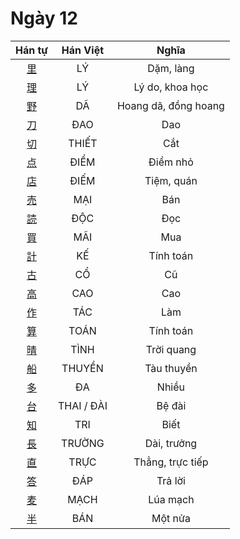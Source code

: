 <link href="styles.css" rel="stylesheet">

# Ngày 12

| Hán tự | Hán Việt | Nghĩa |
| :-------------------------------: | :------: | :------------: |
| [<span class="stroke-order">里</span>](https://www.tiengnhatdongian.com/kanji/giai-nghia-kanji-里) | LÝ | Dặm, làng |
| [<span class="stroke-order">理</span>](https://www.tiengnhatdongian.com/kanji/giai-nghia-kanji-理) | LÝ | Lý do, khoa học |
| [<span class="stroke-order">野</span>](https://www.tiengnhatdongian.com/kanji/giai-nghia-kanji-野) | DÃ | Hoang dã, đồng hoang |
| [<span class="stroke-order">刀</span>](https://www.tiengnhatdongian.com/kanji/giai-nghia-kanji-刀) | ĐAO | Dao |
| [<span class="stroke-order">切</span>](https://www.tiengnhatdongian.com/kanji/giai-nghia-kanji-切) | THIẾT | Cắt |
| [<span class="stroke-order">点</span>](https://www.tiengnhatdongian.com/kanji/giai-nghia-kanji-点) | ĐIỂM | Điểm nhỏ |
| [<span class="stroke-order">店</span>](https://www.tiengnhatdongian.com/kanji/giai-nghia-kanji-店) | ĐIẾM | Tiệm, quán |
| [<span class="stroke-order">売</span>](https://www.tiengnhatdongian.com/kanji/giai-nghia-kanji-売) | MẠI | Bán |
| [<span class="stroke-order">読</span>](https://www.tiengnhatdongian.com/kanji/giai-nghia-kanji-読) | ĐỘC | Đọc |
| [<span class="stroke-order">買</span>](https://www.tiengnhatdongian.com/kanji/giai-nghia-kanji-買) | MÃI | Mua |
| [<span class="stroke-order">計</span>](https://www.tiengnhatdongian.com/kanji/giai-nghia-kanji-計) | KẾ | Tính toán |
| [<span class="stroke-order">古</span>](https://www.tiengnhatdongian.com/kanji/giai-nghia-kanji-古) | CỔ | Cũ |
| [<span class="stroke-order">高</span>](https://www.tiengnhatdongian.com/kanji/giai-nghia-kanji-高) | CAO | Cao |
| [<span class="stroke-order">作</span>](https://www.tiengnhatdongian.com/kanji/giai-nghia-kanji-作) | TÁC | Làm |
| [<span class="stroke-order">算</span>](https://www.tiengnhatdongian.com/kanji/giai-nghia-kanji-算) | TOÁN | Tính toán |
| [<span class="stroke-order">晴</span>](https://www.tiengnhatdongian.com/kanji/giai-nghia-kanji-晴) | TÌNH | Trời quang |
| [<span class="stroke-order">船</span>](https://www.tiengnhatdongian.com/kanji/giai-nghia-kanji-船) | THUYỀN | Tàu thuyền |
| [<span class="stroke-order">多</span>](https://www.tiengnhatdongian.com/kanji/giai-nghia-kanji-多) | ĐA | Nhiều |
| [<span class="stroke-order">台</span>](https://www.tiengnhatdongian.com/kanji/giai-nghia-kanji-台) | THAI / ĐÀI | Bệ đài |
| [<span class="stroke-order">知</span>](https://www.tiengnhatdongian.com/kanji/giai-nghia-kanji-知) | TRI | Biết |
| [<span class="stroke-order">長</span>](https://www.tiengnhatdongian.com/kanji/giai-nghia-kanji-長) | TRƯỜNG | Dài, trưởng |
| [<span class="stroke-order">直</span>](https://www.tiengnhatdongian.com/kanji/giai-nghia-kanji-直) | TRỰC | Thẳng, trực tiếp |
| [<span class="stroke-order">答</span>](https://www.tiengnhatdongian.com/kanji/giai-nghia-kanji-答) | ĐÁP | Trả lời |
| [<span class="stroke-order">麦</span>](https://www.tiengnhatdongian.com/kanji/giai-nghia-kanji-麦) | MẠCH | Lúa mạch |
| [<span class="stroke-order">半</span>](https://www.tiengnhatdongian.com/kanji/giai-nghia-kanji-半) | BÁN | Một nửa |
